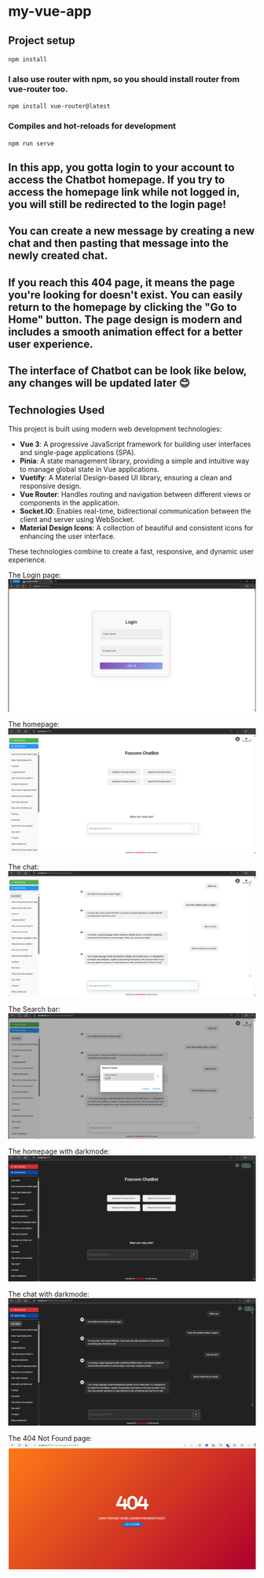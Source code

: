 # my-vue-app

## Project setup
```
npm install
```

### I also use router with npm, so you should install router from vue-router too. 
```
npm install vue-router@latest
```

### Compiles and hot-reloads for development
```
npm run serve
```

## In this app, you gotta login to your account to access the Chatbot homepage. If you try to access the homepage link while not logged in, you will still be redirected to the login page!

## You can create a new message by creating a new chat and then pasting that message into the newly created chat.

## If you reach this 404 page, it means the page you're looking for doesn't exist. You can easily return to the homepage by clicking the "Go to Home" button. The page design is modern and includes a smooth animation effect for a better user experience.

## The interface of Chatbot can be look like below, any changes will be updated later 😊

## Technologies Used

This project is built using modern web development technologies:

- **Vue 3**: A progressive JavaScript framework for building user interfaces and single-page applications (SPA).  
- **Pinia**: A state management library, providing a simple and intuitive way to manage global state in Vue applications.  
- **Vuetify**: A Material Design-based UI library, ensuring a clean and responsive design.  
- **Vue Router**: Handles routing and navigation between different views or components in the application.  
- **Socket.IO**: Enables real-time, bidirectional communication between the client and server using WebSocket.  
- **Material Design Icons**: A collection of beautiful and consistent icons for enhancing the user interface.

These technologies combine to create a fast, responsive, and dynamic user experience.

The Login page:
![Layout0](./src/assets/Layout0.png)

The homepage:
![Layout1](./src/assets/Layout00.png)

The chat:
![Layout22](./src/assets/layout22.png)

The Search bar:
![Layout3](./src/assets/Layout33.png)

The homepage with darkmode:
![Layout4](./src/assets/Layout44.png)

The chat with darkmode:
![Layout5](./src/assets/Layout5.png)

The 404 Not Found page:
![Layout6](./src/assets/Layout6.png)

